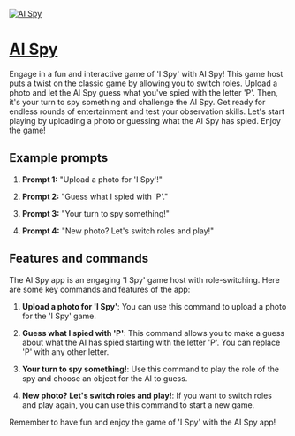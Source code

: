 [![AI Spy](https://files.oaiusercontent.com/file-yZq6rQ566AjX9bCjM3xLGlEK?se=2123-10-17T18%3A47%3A58Z&sp=r&sv=2021-08-06&sr=b&rscc=max-age%3D31536000%2C%20immutable&rscd=attachment%3B%20filename%3D3aa97c5d-9b86-42ef-bdc3-ff20b5adee6e.png&sig=5chf%2B0jpbZLAdeHRzrVKGsPddBj2VRqHc0CMUQNNJBw%3D)](https://chat.openai.com/g/g-muAzcoYzX-ai-spy)

# [AI Spy](https://chat.openai.com/g/g-muAzcoYzX-ai-spy)

Engage in a fun and interactive game of 'I Spy' with AI Spy! This game host puts a twist on the classic game by allowing you to switch roles. Upload a photo and let the AI Spy guess what you've spied with the letter 'P'. Then, it's your turn to spy something and challenge the AI Spy. Get ready for endless rounds of entertainment and test your observation skills. Let's start playing by uploading a photo or guessing what the AI Spy has spied. Enjoy the game!

## Example prompts

1. **Prompt 1:** "Upload a photo for 'I Spy'!"

2. **Prompt 2:** "Guess what I spied with 'P'."

3. **Prompt 3:** "Your turn to spy something!"

4. **Prompt 4:** "New photo? Let's switch roles and play!"

## Features and commands

The AI Spy app is an engaging 'I Spy' game host with role-switching. Here are some key commands and features of the app:

1. **Upload a photo for 'I Spy'**: You can use this command to upload a photo for the 'I Spy' game.

2. **Guess what I spied with 'P'**: This command allows you to make a guess about what the AI has spied starting with the letter 'P'. You can replace 'P' with any other letter.

3. **Your turn to spy something!**: Use this command to play the role of the spy and choose an object for the AI to guess.

4. **New photo? Let's switch roles and play!**: If you want to switch roles and play again, you can use this command to start a new game.

Remember to have fun and enjoy the game of 'I Spy' with the AI Spy app!